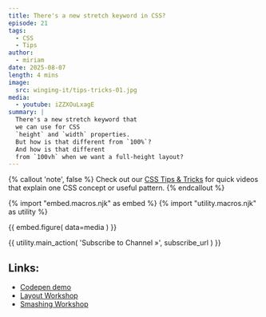 ```yaml
---
title: There's a new stretch keyword in CSS?
episode: 21
tags:
  - CSS
  - Tips
author:
  - miriam
date: 2025-08-07
length: 4 mins
image:
  src: winging-it/tips-tricks-01.jpg
media:
  - youtube: iZZXOuLxagE
summary: |
  There's a new stretch keyword that
  we can use for CSS
  `height` and `width` properties.
  But how is that different from `100%`?
  And how is that different
  from `100vh` when we want a full-height layout?
---
```


{% callout 'note', false %}
Check out our [CSS Tips & Tricks](https://www.youtube.com/playlist?list=PL4jAKUtAhpHlOm3Lfv83ZHpfdJ4zHCDyv)
for quick videos
that explain one CSS concept
or useful pattern.
{% endcallout %}

{% import "embed.macros.njk" as embed %}
{% import "utility.macros.njk" as utility %}

{{ embed.figure(
  data=media
) }}

{{ utility.main_action(
  'Subscribe to Channel »',
  subscribe_url
) }}

## Links:

- [Codepen demo](https://codepen.io/editor/miriamsuzanne/pen/0198809c-16da-7e15-a688-741651df92f7)
- [Layout Workshop](https://www.oddbird.net/workshops/cascading-layouts/)
- [Smashing Workshop](https://smashingconf.com/ny-2025)
